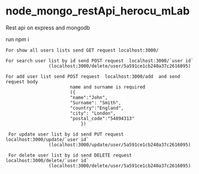# node_mongo_restApi_herocu_mLab

Rest api on express and mongodb

run npm i



  	For show all users lists send GET request localhost:3000/
	
	For search user list by id send POST request  localhost:3000/`user id`	
					(localhost:3000/delete/user/5a591ce1cb240a37c2616095)
	
	For add user list send POST request  localhost:3000/add  and send request body 
							name and surname is required
							({
							"name":"John",
							"Surname": "Smith",
							"country":"England",
							"city":	"London",
							"postal_code":"54894313"	
								})

	 For update user list by id send PUT request localhost:3000/update/`user id`
					(localhost:3000/update/user/5a591ce1cb240a37c2616095)

	 For delete user list by id send DELETE request localhost:3000/delete/`user id`
					(localhost:3000/delete/user/5a591ce1cb240a37c2616095)

	
